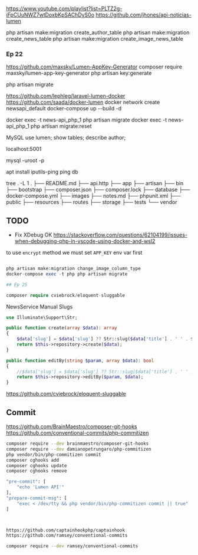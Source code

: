https://www.youtube.com/playlist?list=PLTZ2g-iFpCUuNWZ7wtDoxbKpSAChDyS0o
https://github.com/jhones/api-noticias-lumen

php artisan make:migration create_author_table
php artisan make:migration create_news_table
php artisan make:migration create_image_news_table

### Ep 22

https://github.com/maxsky/Lumen-AppKey-Generator
composer require maxsky/lumen-app-key-generator
php artisan key:generate

php artisan migrate

https://github.com/lephleg/laravel-lumen-docker
https://github.com/saada/docker-lumen
docker network create newsapi_default
docker-compose up --build -d

docker exec -t news-api_php_1 php artisan migrate
docker exec -t news-api_php_1 php artisan migrate:reset

MySQL
use lumen;
show tables;
describe author;

localhost:5001

mysql -uroot -p

apt install iputils-ping
ping db

tree . -L 1
.
├── README.md
├── api.http
├── app
├── artisan
├── bin
├── bootstrap
├── composer.json
├── composer.lock
├── database
├── docker-compose.yml
├── images
├── notes.md
├── phpunit.xml
├── public
├── resources
├── routes
├── storage
├── tests
└── vendor

## TODO

-   Fix XDebug OK
    https://stackoverflow.com/questions/62104199/issues-when-debugging-php-in-vscode-using-docker-and-wsl2

to use `encrypt` method we must set `APP_KEY` env var first

```php

php artisan make:migration change_image_column_type
docker-compose exec -t php php artisan migrate

## Ep 25

composer require cviebrock/eloquent-sluggable
```

NewsService Manual Slugs

```php
use Illuminate\Support\Str;

public function create(array $data): array
{
    $data['slug'] = $data['slug'] ?? Str::slug($data['title'] . ' ' . $data['subtitle']);
    return $this->repository->create($data);
}

public function editBy(string $param, array $data): bool
{
    //$data['slug'] = $data['slug'] ?? Str::slug($data['title'] . ' ' . $data['subtitle']);
    return $this->repository->editBy($param, $data);
}
```

https://github.com/cviebrock/eloquent-sluggable

## Commit

https://github.com/BrainMaestro/composer-git-hooks
https://github.com/conventional-commits/php-commitizen

```sh
composer require --dev brainmaestro/composer-git-hooks
composer require --dev damianopetrungaro/php-commitizen
php vendor/bin/php-commitizen commit
composer cghooks add
composer cghooks update
composer cghooks remove

"pre-commit": [
    "echo 'Lumen API'"
],
"prepare-commit-msg": [
    "exec < /dev/tty && php vendor/bin/php-commitizen commit || true"
]



https://github.com/captainhookphp/captainhook
https://github.com/ramsey/conventional-commits

composer require --dev ramsey/conventional-commits

```

